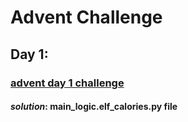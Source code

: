 # Advent Challenge

## Day 1:
### [advent day 1 challenge](https://adventofcode.com/2022/day/1)
#### **_**solution**_**: main_logic.elf_calories.py file
